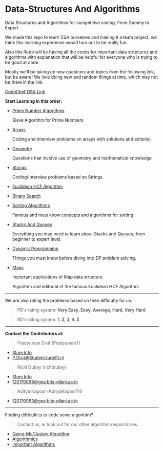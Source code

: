 # Data-Structures And Algorithms
Data Structures and Algorithms for competitive coding. From Dummy to Expert.


We made this repo to learn DSA ourselves and making it a team project, we think this learning experience would turn out to be really fun.

Also this Repo will be having all the codes for important data structures and algorithms with explanation that will be helpful for everyone who is trying to be good at code.

Mostly we'll be taking up new questions and topics from the following link, but be aware! We love doing new and random things at time, which may not be there in the link:

[CodeChef DSA Link](https://www.codechef.com/certification/data-structures-and-algorithms/prepare#foundation)



**Start Learning in this order:**

- [Prime Number Algorithms](https://github.com/Pradyuman7/AwesomeDataStructuresAndAlgorithms/tree/master/Primes)  
  
   Sieve Algorithm for Prime Numbers

  
- [Arrays](https://github.com/Pradyuman7/AwesomeDataStructuresAndAlgorithms/tree/master/Arrays)

   Coding and interview problems on arrays with solutions and editorial.


- [Geometry](https://github.com/Pradyuman7/AwesomeDataStructuresAndAlgorithms/tree/master/Geometry)

   Questions that involve use of geometry and mathematical knowledge

  
- [Strings](https://github.com/Pradyuman7/AwesomeDataStructuresAndAlgorithms/tree/master/Strings)  

   Coding/Interview problems based on Strings.

   
- [Euclidean HCF Algorithm](https://github.com/Pradyuman7/AwesomeDataStructuresAndAlgorithms/tree/master/Euclid-s%20GCD%20and%20HCF%20Algorithm)


- [Binary Search](https://github.com/Pradyuman7/AwesomeDataStructuresAndAlgorithms/tree/master/Binary%20Search)


- [Sorting Algorithms](https://github.com/Pradyuman7/AwesomeDataStructuresAndAlgorithms/tree/master/Sorting%20Algorithms)

   Famous and must know concepts and algorithms for sorting.


- [Stacks And Queues](https://github.com/Pradyuman7/AwesomeDataStructuresAndAlgorithms/tree/master/StacksAndQueues)

   Everything you may need to learn about Stacks and Queues, from beginner to expert level.

  
- [Dynamic Programming](https://github.com/Pradyuman7/AwesomeDataStructuresAndAlgorithms/tree/master/Dynamic%20Programming)

   Things you must know before diving into DP problem solving.

 
 - [Maps](https://github.com/richidubey/AwesomeDataStructuresAndAlgorithms/tree/master/Maps)

   Important applications of Map data structure.
  

  

  
   Algorithm and editorial of the famous Euclidean HCF Algorithm
  
***

We are also rating the problems based on their difficulty for us:

> PD's rating system: **Very Easy, Easy, Average, Hard, Very Hard**

> RD's rating system: **1, 2, 3, 4, 5**

***

**Contact the Contributors at:**
   > Pradyuman Dixit (Pradyuman7)
   - [More Info](https://Pradyuman7.github.io)
   - P.Dixit@Student.tudelft.nl

   > Richi Dubey (richidubey)    
   - [More Info](https://365arts.me)
   - f20170099@goa.bits-pilani.ac.in
 
   > Aditya Kapoor (AdityaKapoor74)
   - f20170963@goa.bits-pilani.ac.in

***

Finding difficulties to code some algorithm?

> Contact us, or look out for our other algorithm respositories.

- [Quine-McCluskey Algorithm](https://github.com/richidubey/Quine-McCluskey-Algorithm-GUI-Implementation)
- [Algorithmics](https://github.com/Pradyuman7/Algorithmics)
- [Important Algorithms](https://github.com/Pradyuman7/ImportantAlgorithms)


	
